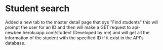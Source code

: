 # Student search
Added a new tab to the master detail page that sys "Find students" this will prompt the user for an ID and then will make 
a GET request to api-newbee.herokuapp.com/student (Developed by me) and will get all the information of the student with
the specified ID if it exist in the API's database.
